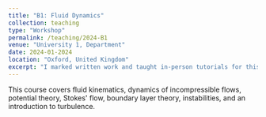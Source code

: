 ```yaml
---
title: "B1: Fluid Dynamics"
collection: teaching
type: "Workshop"
permalink: /teaching/2024-B1
venue: "University 1, Department"
date: 2024-01-2024
location: "Oxford, United Kingdom"
excerpt: "I marked written work and taught in-person tutorials for this third year physics course on fluid dynamics."
---
```


This course covers fluid kinematics, dynamics of incompressible flows, potential theory, Stokes' flow, boundary layer theory, instabilities, and an introduction to turbulence.
